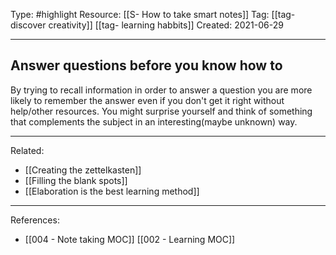 Type: #highlight 
Resource: [[S- How to take smart notes]]
Tag: [[tag- discover creativity]] [[tag- learning habbits]]
Created: 2021-06-29

---
## Answer questions before you know how to 
By trying to recall information in order to answer a question you are more likely to remember the answer even if you don't get it right without help/other resources.
	You might surprise yourself and think of something that complements the subject in an interesting(maybe unknown) way.
	
---
Related:
- [[Creating the zettelkasten]] 
- [[Filling the blank spots]]
- [[Elaboration is the best learning method]]

---
References:
- [[004 - Note taking MOC]] [[002 - Learning MOC]]
